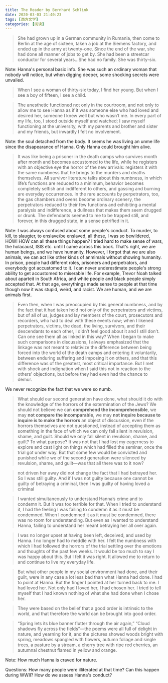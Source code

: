 ```yaml
---
title: The Reader by Bernhard Schlink 
date: 2020-03-03 21:40:23
tags: [西方文学]
categories: [阅读]
---
```


> She had grown up in a German community in Rumania, then come to Berlin at the age of sixteen, taken a job at the Siemens factory, and ended up in the army at twenty-one. Since the end of the war, she had done all manner of jobs to get by. She had been a streetcar conductor for several years...She had no family. She was thirty-six.

Note: Hanna's personal basic info. She was such an ordinary woman that nobody will notice, but when digging deeper, some shocking secrets were unvailed. 

> When I see a woman of thirty-six today, I find her young. But when I see a boy of fifteen, I see a child.

> The anesthetic functioned not only in the courtroom, and not only to allow me to see Hanna as if it was someone else who had loved and desired her, someone I knew well but who wasn’t me. In every part of my life, too, I stood outside myself and watched; I saw myself functioning at the university, with my parents and brother and sister and my friends, but inwardly I felt no involvement. 

Note: the soul detached from the body. It seems he was living an unme life since the disapearance of Hanna. Only Hanna could brought him alive. 

> It was like being a prisoner in the death camps who survives month after month and becomes accustomed to the life, while he registers with an objective eye the horror of the new arrivals: registers it with the same numbness that he brings to the murders and deaths themselves. All survivor literature talks about this numbness, in which life’s functions are reduced to a minimum, behavior becomes completely selfish and indifferent to others, and gassing and burning are everyday occurrences. In the rare accounts by perpetrators, too, the gas chambers and ovens become ordinary scenery, the perpetrators reduced to their few functions and exhibiting a mental paralysis and indifference, a dullness that makes them seem drugged or drunk. The defendants seemed to me to be trapped still, and forever, in this drugged state, in a sense petrified in it.

Note: I was always confused about some people's conduct. To murder, to kill, to slaugter, to enslave/be enslaved, all these, I was so bewildered, HOW! HOW can all these things happen? I tried hard to make sense of wars, the holacaust, ISIS etc. until I came across this book. That's right, we are human beings, and we have humanity. However, I forgot that we are also animals, we can act like other kinds of anmimals without showing humanity. In prison, people had different roles, prisoners and perpetrators, and everybody got accustomed to it. I can never underestimate people's strong ability to get accustomed to miserable life. For example, Trevor Noah talked about aparteit in South Africa, and white people and black people simply accepted that. At that age, everythings made sense to people at that time though now it was stupid, weird, and racist. We are human, and we are animals first. 

>Even then, when I was preoccupied by this general numbness, and by the fact that it had taken hold not only of the perpetrators and victims, but of all of us, judges and lay members of the court, prosecutors and recorders, who had to deal with these events now; when I likened perpetrators, victims, the dead, the living, survivors, and their descendants to each other, I didn’t feel good about it and I still don’t.
Can one see them all as linked in this way? When I began to make such comparisons in discussions, I always emphasized that the linkage was not meant to relativize the difference between being forced into the world of the death camps and entering it voluntarily, between enduring suffering and imposing it on others, and that this difference was of the greatest, most critical importance. But I met with shock and indignation when I said this not in reaction to the others’ objections, but before they had even had the chance to demur.

We never recognize the fact that we were so numb.

>What should our second generation have done, what should it do with the knowledge of the horrors of the extermination of the Jews? We should not believe we can **comprehend the incomprehensible**, we may **not compare the incomparable**, we may **not inquire because to inquire is to make the horrors** an object of discussion, even if the horrors themselves are not questioned, instead of accepting them as something in the face of which we can only fall silent in revulsion, shame, and guilt. Should we only fall silent in revulsion, shame, and guilt? To what purpose? It was not that I had lost my eagerness to explore and cast light on things which had filled the seminar, once the trial got under way. But that some few would be convicted and punished while we of the second generation were silenced by revulsion, shame, and guilt—was that all there was to it now?

>not driven her away did not change the fact that I had betrayed her. So I was still guilty. And if I was not guilty because one cannot be guilty of betraying a criminal, then I was guilty of having loved a criminal

>I wanted simultaneously to understand Hanna’s crime and to condemn it. But it was too terrible for that. When I tried to understand it, I had the feeling I was failing to condemn it as it must be condemned. When I condemned it as it must be condemned, there was no room for understanding. But even as I wanted to understand Hanna, failing to understand her meant betraying her all over again.

>I was no longer upset at having been left, deceived, and used by Hanna. I no longer had to meddle with her. I felt the numbness with which I had followed the horrors of the trial settling over the emotions and thoughts of the past few weeks. It would be too much to say I was happy about this. But I felt it was right. It allowed me to return to and continue to live my everyday life.

>But what other people in my social environment had done, and their guilt, were in any case a lot less bad than what Hanna had done. I had to point at Hanna. But the finger I pointed at her turned back to me. I had loved her. Not only had I loved her, I had chosen her. I tried to tell myself that I had known nothing of what she had done when I chose her.

>They were based on the belief that a good order is intrinsic to the world, and that therefore the world can be brought into good order.

>“Spring lets its blue banner flutter through the air again,” “Cloud shadows fly across the fields”—the poems were all full of delight in nature, and yearning for it, and the pictures showed woods bright with spring, meadows spangled with flowers, autumn foliage and single trees, a pasture by a stream, a cherry tree with ripe red cherries, an autumnal chestnut flamed in yellow and orange.

Note: How much Hanna is craved for nature. 


Questions: How many people were illiterated at that time? Can this happen during WWII? 
How do we assess Hanna's conduct?
